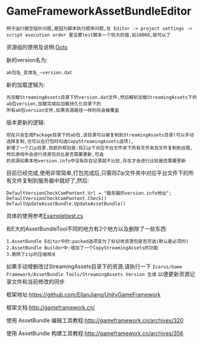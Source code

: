 # GameFrameworkAssetBundleEditor

`例子运行报空指针问题,是因为脚本执行顺序问题,在 Editor -> project settings -> script execution order 里设置test脚本一个较大的值,如10000,就可以了`

资源组的使用及说明:[Goto](http://www.xn--qoqr9hxvue5g.com:9555/Blog/read/14)

新的version名为:

	ab包名_变体名_~version.dat

新的加载逻辑为:

	先加载StreamingAssets目录下的version.dat文件,然后解析加载StreamingAssets下的ab包version,加载完成后加载持久化目录下的
	所有ab包version文件,如果资源路径一样的将会被覆盖
	

版本更新的逻辑:

	现在只会生成Package目录下的ab包,该目录可以被复制到StreamingAssets目录(可以手动选择复制,也可以在打包时勾选CopyStreamingAssets选项),
	新增了一个Zip目录.目前的规划是:将Zip下对应平台文件夹下所有文件夹及文件复制到远程,然后游戏中会进行资源包对比是否需要更新,可选
	的资源如果本地version.info中没有存在记录就不比较,存在才会进行比较是否需要更新
	
目前已经完成,使用非常简单,打包完成后,只需将Zip文件夹中对应平台文件下的所有文件复制到服务器中就好了,然后:
```
DefaultVersionCheckComPontent.Url = "服务器的version.info地址";
DefaultVersionCheckComPontent.Check()
DefaultUpdateAssetBundle.UpdateAssetBundle()

```
具体的使用参考[Example\test.cs](https://github.com/yika-aixi/GameFrameworkAssetBundleEditor/blob/%E9%AD%94%E6%94%B9/Example/test.cs)

和E大的AssetBundleTool不同的地方有2个地方以及删除了一些东西:

	1.AssetBundle Editor中的:packed选项变为了标记改资源包是否可选(默认是必须的)
	2.AssetBundle Builder中:增加了一个CopyStreamingAssets的功能
	3.删除了zip的压缩相关
	
如果手动增删改过StreamingAssets目录下的资源,请执行一下 ` Icarus/Game Framework/AssetBundle Tools/StreamingAssets Version 生成 `
以便更新资源记录文件和当前修改的同步

框架地址:https://github.com/EllanJiang/UnityGameFramework

框架文档:http://gameframework.cn/

使用 AssetBundle 编辑工具教程:http://gameframework.cn/archives/320

使用 AssetBundle 构建工具教程:http://gameframework.cn/archives/356
